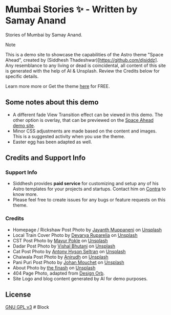 # Mumbai Stories ✨ - Written by Samay Anand

Stories of Mumbai by Samay Anand.

> [!Note]
>
> This is a demo site to showcase the capabilities of the Astro theme "Space Ahead", created by (Siddhesh Thadeshwar)[https://github.com/djsiddz]. Any resemblance to any living or dead is coincidental, all content of this site is generated with the help of AI & Unsplash. Review the Credits below for specific details.
>
> Learn more more or Get the theme [here](https://astro.build/themes/details/space-ahead/) for FREE.

## Some notes about this demo

- A different fade View Transition effect can be viewed in this demo. The other option is overlay, that can be previewed on the [Space Ahead demo site](https://github.io/djsiddz/space-ahead).
- Minor CSS adjustments are made based on the content and images. This is a suggested activity when you use the theme.
- Easter egg has been adapted as well.

## Credits and Support Info

### Support Info

- Siddhesh provides **paid service** for customizing and setup any of his Astro templates for your projects and startups. Contact him on [Contra](https://contra.com/siddhesht) to know more.
- Please feel free to create issues for any bugs or feature requests on this theme.

### Credits

- Homepage / Rickshaw Post Photo by <a href="https://unsplash.com/@jay_5?utm_content=creditCopyText&utm_medium=referral&utm_source=unsplash">Jayanth Muppaneni</a> on <a href="https://unsplash.com/photos/three-motorcycles-parked-next-to-each-other-in-front-of-a-building-3gqLwWG9QvU?utm_content=creditCopyText&utm_medium=referral&utm_source=unsplash">Unsplash</a>
- Local Train Cover Photo by <a href="https://unsplash.com/@devarya?utm_content=creditCopyText&utm_medium=referral&utm_source=unsplash">Devarya Ruparelia</a> on <a href="https://unsplash.com/photos/a-train-pulling-into-a-station-lwfuCIafc5Y?utm_content=creditCopyText&utm_medium=referral&utm_source=unsplash">Unsplash</a>
- CST Post Photo by <a href="https://unsplash.com/@mayurpokle?utm_content=creditCopyText&utm_medium=referral&utm_source=unsplash">Mayur Pokle</a> on <a href="https://unsplash.com/photos/a-person-standing-on-a-platform-next-to-a-train-at-a-train-station-t6NJgXJWDNw?utm_content=creditCopyText&utm_medium=referral&utm_source=unsplash">Unsplash</a>
- Dadar Post Photo by <a href="https://unsplash.com/@vishalbhutani?utm_content=creditCopyText&utm_medium=referral&utm_source=unsplash">Vishal Bhutani</a> on <a href="https://unsplash.com/photos/a-couple-of-men-sitting-next-to-each-other-PNAH6DadR9k?utm_content=creditCopyText&utm_medium=referral&utm_source=unsplash">Unsplash</a>
- Cat Post Photo by <a href="https://unsplash.com/@hyson?utm_content=creditCopyText&utm_medium=referral&utm_source=unsplash">Antony Hyson Seltran</a> on <a href="https://unsplash.com/photos/a-cat-sitting-on-a-ledge-DmvG8TdkgwE?utm_content=creditCopyText&utm_medium=referral&utm_source=unsplash">Unsplash</a>
- Chaiwala Post Photo by <a href="https://unsplash.com/@underroot?utm_content=creditCopyText&utm_medium=referral&utm_source=unsplash">Anirudh</a> on <a href="https://unsplash.com/photos/a-man-standing-in-front-of-a-market-selling-items-qWT0NWgKqlc?utm_content=creditCopyText&utm_medium=referral&utm_source=unsplash">Unsplash</a>
- Pani Puri Post Photo by <a href="https://unsplash.com/@johanmouchet?utm_content=creditCopyText&utm_medium=referral&utm_source=unsplash">Johan Mouchet</a> on <a href="https://unsplash.com/photos/a-man-selling-food-on-a-street-corner-mAHi6vhe4hg?utm_content=creditCopyText&utm_medium=referral&utm_source=unsplash">Unsplash</a>
- About Photo by <a href="https://unsplash.com/@thefinash?utm_content=creditCopyText&utm_medium=referral&utm_source=unsplash">the finash</a> on <a href="https://unsplash.com/photos/a-man-sitting-on-top-of-a-white-chair-s496Diayxek?utm_content=creditCopyText&utm_medium=referral&utm_source=unsplash">Unsplash</a>
- 404 Page Photo, adapted from <a href="https://www.designorb.in/projects/mumbai-metro-rail-corporation-mmrc/" target="_blank">Design Orb</a>.
- Site Logo and blog content generated by AI for demo purposes.

## License

[GNU GPL v3](/LICENSE)
#   B l o c k  
 